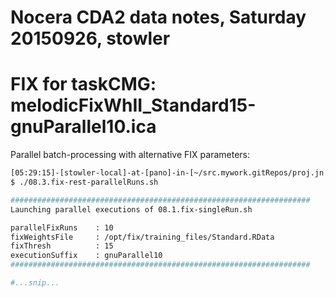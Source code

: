 # Nocera CDA2 data notes, Saturday 20150926, stowler




# FIX for taskCMG: melodicFixWhII_Standard15-gnuParallel10.ica

Parallel batch-processing with alternative FIX parameters:

```bash
[05:29:15]-[stowler-local]-at-[pano]-in-[~/src.mywork.gitRepos/proj.jn.cda2] on master
$ ./08.3.fix-rest-parallelRuns.sh

###################################################################
Launching parallel executions of 08.1.fix-singleRun.sh

parallelFixRuns    : 10
fixWeightsFile     : /opt/fix/training_files/Standard.RData
fixThresh          : 15
executionSuffix    : gnuParallel10
###################################################################

#...snip...
```


